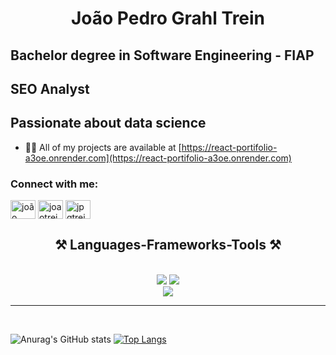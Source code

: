 <h1 align="center">João Pedro Grahl Trein</h1>
<h2>Bachelor degree in Software Engineering - FIAP</h2>
<h2>SEO Analyst</h2>
<h2>Passionate about data science</h2>

- 👨‍💻 All of my projects are available at [https://react-portifolio-a3oe.onrender.com](https://react-portifolio-a3oe.onrender.com)

<h3 align="left">Connect with me:</h3>
<p align="left">
<a href="https://linkedin.com/in/joão pedro grahl trein" target="blank"><img align="center" src="https://raw.githubusercontent.com/rahuldkjain/github-profile-readme-generator/master/src/images/icons/Social/linked-in-alt.svg" alt="joão pedro grahl trein" height="30" width="40" /></a>
<a href="https://kaggle.com/joaotrein" target="blank"><img align="center" src="https://raw.githubusercontent.com/rahuldkjain/github-profile-readme-generator/master/src/images/icons/Social/kaggle.svg" alt="joaotrein" height="30" width="40" /></a>
<a href="https://instagram.com/jpgtrein" target="blank"><img align="center" src="https://raw.githubusercontent.com/rahuldkjain/github-profile-readme-generator/master/src/images/icons/Social/instagram.svg" alt="jpgtrein" height="30" width="40" /></a>
</p>

<h2 align="center">⚒️ Languages-Frameworks-Tools ⚒️</h2>
<br/>
<div align="center">
    <img src="https://skillicons.dev/icons?i=vscode,github,figma,git, " />
    <img src="https://skillicons.dev/icons?i=html, css, react, nodejs, py, javascript, mysql, mongodb" /><br>
    <img src="https://skillicons.dev/icons?i=pandas, numpy, scikit-learn" /><br>
</div>

<hr>

</div>

<br/>


![Anurag's GitHub stats](https://github-readme-stats.vercel.app/api?username=Joaotrein&show_icons=true&theme=merko)
[![Top Langs](https://github-readme-stats.vercel.app/api/top-langs/?username=Joaotrein&layout=compact&theme=merko)](https://github.com/Joaotrein/github-readme-stats)


  

